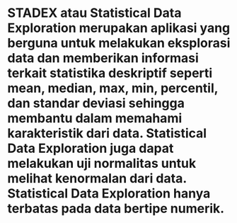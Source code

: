# STADEX atau Statistical Data Exploration merupakan aplikasi yang berguna untuk melakukan eksplorasi data dan memberikan informasi terkait statistika deskriptif seperti mean, median, max, min, percentil, dan standar deviasi sehingga membantu dalam memahami karakteristik dari data. Statistical Data Exploration juga dapat melakukan uji normalitas untuk melihat kenormalan dari data. Statistical Data Exploration hanya terbatas pada data bertipe numerik.
